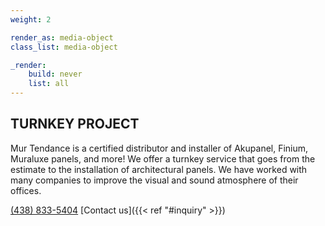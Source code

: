 ```yaml
---
weight: 2

render_as: media-object
class_list: media-object

_render:
    build: never
    list: all
---
```


## TURNKEY PROJECT

Mur Tendance is a certified distributor and installer of Akupanel, Finium, Muraluxe panels, and more! We offer a turnkey service that goes from the estimate to the installation of architectural panels. We have worked with many companies to improve the visual and sound atmosphere of their offices.

[(438) 833-5404](tel:4388335404)
[Contact us]({{< ref "#inquiry" >}})
